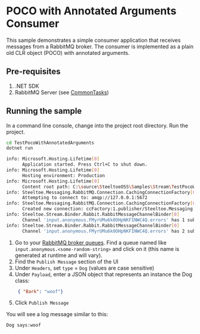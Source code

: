 ﻿# POCO with Annotated Arguments Consumer

This sample demonstrates a simple consumer application that receives messages from a RabbitMQ broker.
The consumer is implemented as a plain old CLR object (POCO) with annotated arguments.

## Pre-requisites

1. .NET SDK
1. RabbitMQ Server (see [CommonTasks](../../CommonTasks.md#rabbitmq))

## Running the sample

In a command line console, change into the project root directory. Run the project.

```bash
cd TestPocoWithAnnotatedArguments
dotnet run 

info: Microsoft.Hosting.Lifetime[0]
      Application started. Press Ctrl+C to shut down.
info: Microsoft.Hosting.Lifetime[0]
      Hosting environment: Production
info: Microsoft.Hosting.Lifetime[0]
      Content root path: C:\source\SteeltoeOSS\Samples\Stream\TestPocoWithAnnotatedArguments
info: Steeltoe.Messaging.RabbitMQ.Connection.CachingConnectionFactory[0]
      Attempting to connect to: amqp://127.0.0.1:5672
info: Steeltoe.Messaging.RabbitMQ.Connection.CachingConnectionFactory[0]
      Created new connection: ccFactory:1.publisher/Steeltoe.Messaging.RabbitMQ.Connection.SimpleConnection
info: Steeltoe.Stream.Binder.Rabbit.RabbitMessageChannelBinder[0]
      Channel 'input.anonymous.FMyrUMu6k0OHpNKFINWC4Q.errors' has 1 subscriber(s).
info: Steeltoe.Stream.Binder.Rabbit.RabbitMessageChannelBinder[0]
      Channel 'input.anonymous.FMyrUMu6k0OHpNKFINWC4Q.errors' has 2 subscriber(s).
```

1. Go to your [RabbitMQ broker queues](http://localhost:15672/#/queues). Find a queue named like `input.anonymous.<some-random-string>` and click on it (this name is generated at runtime and will vary).
1. Find the `Publish Message` section of the UI
1. Under `Headers`, set `type` = `Dog` (values are case sensitive) 
1. Under `Payload`, enter a JSON object that represents an instance the Dog class:
   ```json
    { "Bark": "woof"}
   ```
1. Click `Publish Message`

You will see a log message similar to this:

```bash
Dog says:woof
```
